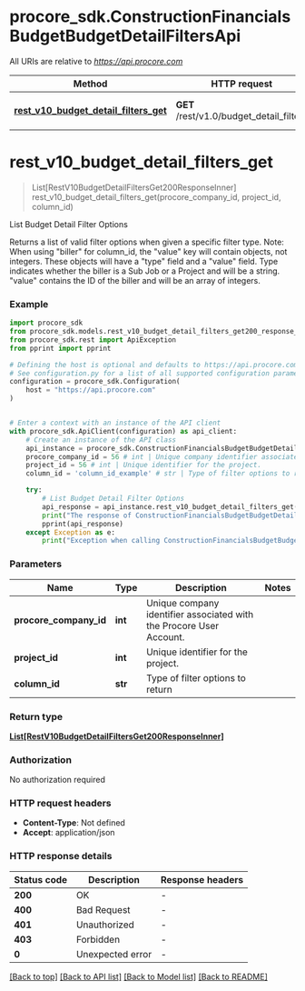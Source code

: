 # procore_sdk.ConstructionFinancialsBudgetBudgetDetailFiltersApi

All URIs are relative to *https://api.procore.com*

Method | HTTP request | Description
------------- | ------------- | -------------
[**rest_v10_budget_detail_filters_get**](ConstructionFinancialsBudgetBudgetDetailFiltersApi.md#rest_v10_budget_detail_filters_get) | **GET** /rest/v1.0/budget_detail_filters | List Budget Detail Filter Options


# **rest_v10_budget_detail_filters_get**
> List[RestV10BudgetDetailFiltersGet200ResponseInner] rest_v10_budget_detail_filters_get(procore_company_id, project_id, column_id)

List Budget Detail Filter Options

Returns a list of valid filter options when given a specific filter type.  Note: When using \"biller\" for column_id, the \"value\" key will contain objects, not integers.  These objects will have a \"type\" field and a \"value\" field. Type indicates whether the biller is a Sub Job or a Project and will be a string. \"value\" contains the ID of the biller and will be an array of integers.

### Example


```python
import procore_sdk
from procore_sdk.models.rest_v10_budget_detail_filters_get200_response_inner import RestV10BudgetDetailFiltersGet200ResponseInner
from procore_sdk.rest import ApiException
from pprint import pprint

# Defining the host is optional and defaults to https://api.procore.com
# See configuration.py for a list of all supported configuration parameters.
configuration = procore_sdk.Configuration(
    host = "https://api.procore.com"
)


# Enter a context with an instance of the API client
with procore_sdk.ApiClient(configuration) as api_client:
    # Create an instance of the API class
    api_instance = procore_sdk.ConstructionFinancialsBudgetBudgetDetailFiltersApi(api_client)
    procore_company_id = 56 # int | Unique company identifier associated with the Procore User Account.
    project_id = 56 # int | Unique identifier for the project.
    column_id = 'column_id_example' # str | Type of filter options to return

    try:
        # List Budget Detail Filter Options
        api_response = api_instance.rest_v10_budget_detail_filters_get(procore_company_id, project_id, column_id)
        print("The response of ConstructionFinancialsBudgetBudgetDetailFiltersApi->rest_v10_budget_detail_filters_get:\n")
        pprint(api_response)
    except Exception as e:
        print("Exception when calling ConstructionFinancialsBudgetBudgetDetailFiltersApi->rest_v10_budget_detail_filters_get: %s\n" % e)
```



### Parameters


Name | Type | Description  | Notes
------------- | ------------- | ------------- | -------------
 **procore_company_id** | **int**| Unique company identifier associated with the Procore User Account. | 
 **project_id** | **int**| Unique identifier for the project. | 
 **column_id** | **str**| Type of filter options to return | 

### Return type

[**List[RestV10BudgetDetailFiltersGet200ResponseInner]**](RestV10BudgetDetailFiltersGet200ResponseInner.md)

### Authorization

No authorization required

### HTTP request headers

 - **Content-Type**: Not defined
 - **Accept**: application/json

### HTTP response details

| Status code | Description | Response headers |
|-------------|-------------|------------------|
**200** | OK |  -  |
**400** | Bad Request |  -  |
**401** | Unauthorized |  -  |
**403** | Forbidden |  -  |
**0** | Unexpected error |  -  |

[[Back to top]](#) [[Back to API list]](../README.md#documentation-for-api-endpoints) [[Back to Model list]](../README.md#documentation-for-models) [[Back to README]](../README.md)

